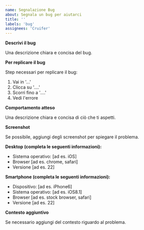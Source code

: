```yaml
---
name: Segnalazione Bug
about: Segnala un bug per aiutarci
title: ''
labels: 'bug'
assignees: 'Cruifer'
---
```


**Descrivi il bug**<!-- non modificare il titolo-->

Una descrizione chiara e concisa del bug.

**Per replicare il bug**<!-- non modificare il titolo-->

Step necessari per replicare il bug:<!--nota: non sono sempre necessari tutti gli step-->
1. Vai in '...'
2. Clicca su '....'
3. Scorri fino a '....'
4. Vedi l'errore

**Comportamento atteso**<!-- non modificare il titolo-->

Una descrizione chiara e concisa di ciò che ti aspetti.

**Screenshot**<!-- non modificare il titolo-->

Se possibile, aggiungi degli screenshot per spiegare il problema.

**Desktop (completa le seguenti informazioni):**<!-- non modificare il titolo-->

 - Sistema operativo: [ad es. iOS]
 - Browser [ad es. chrome, safari]
 - Versione [ad es. 22]

**Smartphone (completa le seguenti informazioni):**<!-- non modificare il titolo-->

 - Dispositivo: [ad es. iPhone6]
 - Sistema operativo: [ad es. iOS8.1]
 - Browser [ad es. stock browser, safari]
 - Versione [ad es. 22]

**Contesto aggiuntivo**<!-- non modificare il titolo-->

Se necessario aggiungi del contesto riguardo al problema.
